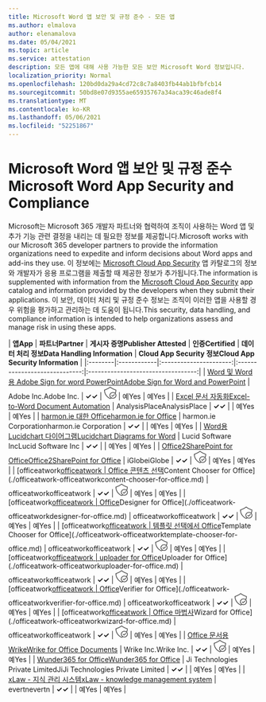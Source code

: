 ```yaml
---
title: Microsoft Word 앱 보안 및 규정 준수 - 모든 앱
ms.author: elmalova
author: elenamalova
ms.date: 05/04/2021
ms.topic: article
ms.service: attestation
description: 모든 앱에 대해 사용 가능한 모든 보안 Microsoft Word 정보입니다.
localization_priority: Normal
ms.openlocfilehash: 120bd0da29a4cd72c8c7a8403fb44ab1bfbfcb14
ms.sourcegitcommit: 50bd8e07d9355ae65935767a34aca39c46ade8f4
ms.translationtype: MT
ms.contentlocale: ko-KR
ms.lasthandoff: 05/06/2021
ms.locfileid: "52251867"
---
```

# <a name="microsoft-word-app-security-and-compliance"></a><span data-ttu-id="27da4-103">Microsoft Word 앱 보안 및 규정 준수</span><span class="sxs-lookup"><span data-stu-id="27da4-103">Microsoft Word App Security and Compliance</span></span>

<span data-ttu-id="27da4-104">Microsoft는 Microsoft 365 개발자 파트너와 협력하여 조직이 사용하는 Word 앱 및 추가 기능 관련 결정을 내리는 데 필요한 정보를 제공합니다.</span><span class="sxs-lookup"><span data-stu-id="27da4-104">Microsoft works with our Microsoft 365 developer partners to provide the information organizations need to expedite and inform decisions about Word apps and add-ins they use.</span></span> <span data-ttu-id="27da4-105">이 정보에는 [Microsoft Cloud App Security](https://www.microsoft.com/en-us/enterprise-mobility-security/cloud-app-security) 앱 카탈로그의 정보와 개발자가 응용 프로그램을 제출할 때 제공한 정보가 추가됩니다.</span><span class="sxs-lookup"><span data-stu-id="27da4-105">The information is supplemented with information from the [Microsoft Cloud App Security](https://www.microsoft.com/en-us/enterprise-mobility-security/cloud-app-security) app catalog and information provided by the developers when they submit their applications.</span></span> <span data-ttu-id="27da4-106">이 보안, 데이터 처리 및 규정 준수 정보는 조직이 이러한 앱을 사용할 경우 위험을 평가하고 관리하는 데 도움이 됩니다.</span><span class="sxs-lookup"><span data-stu-id="27da4-106">This security, data handling, and compliance information is intended to help organizations assess and manage risk in using these apps.</span></span>

| <span data-ttu-id="27da4-107">**앱**</span><span class="sxs-lookup"><span data-stu-id="27da4-107">**App**</span></span> | <span data-ttu-id="27da4-108">**파트너**</span><span class="sxs-lookup"><span data-stu-id="27da4-108">**Partner**</span></span> | <span data-ttu-id="27da4-109">**게시자 증명**</span><span class="sxs-lookup"><span data-stu-id="27da4-109">**Publisher Attested**</span></span> | <span data-ttu-id="27da4-110">**인증**</span><span class="sxs-lookup"><span data-stu-id="27da4-110">**Certified**</span></span> | <span data-ttu-id="27da4-111">**데이터 처리 정보**</span><span class="sxs-lookup"><span data-stu-id="27da4-111">**Data Handling Information**</span></span> | <span data-ttu-id="27da4-112">**Cloud App Security 정보**</span><span class="sxs-lookup"><span data-stu-id="27da4-112">**Cloud App Security Information**</span></span> |
|:--------|:------------|:----------------------:|:-----------------------------:|:----------------------------------:|
| [<span data-ttu-id="27da4-113">Word 및 Word용 Adobe Sign for word PowerPoint</span><span class="sxs-lookup"><span data-stu-id="27da4-113">Adobe Sign for Word and PowerPoint</span></span>](./adobe-inc-sign-for-word-and-powerpoint.md) | <span data-ttu-id="27da4-114">Adobe Inc.</span><span class="sxs-lookup"><span data-stu-id="27da4-114">Adobe Inc.</span></span> | <span data-ttu-id="27da4-115">**✓**</span><span class="sxs-lookup"><span data-stu-id="27da4-115">**✓**</span></span> | <img alt="Certified application badge" src="../media/certified-badge.png" height="25" width="25" /> | <span data-ttu-id="27da4-116">예</span><span class="sxs-lookup"><span data-stu-id="27da4-116">Yes</span></span> | <span data-ttu-id="27da4-117">예</span><span class="sxs-lookup"><span data-stu-id="27da4-117">Yes</span></span> |
| [<span data-ttu-id="27da4-118">Excel 문서 자동화</span><span class="sxs-lookup"><span data-stu-id="27da4-118">Excel-to-Word Document Automation</span></span>](./analysisplace-excel-to-word-document-automation.md) | <span data-ttu-id="27da4-119">AnalysisPlace</span><span class="sxs-lookup"><span data-stu-id="27da4-119">AnalysisPlace</span></span> | <span data-ttu-id="27da4-120">**✓**</span><span class="sxs-lookup"><span data-stu-id="27da4-120">**✓**</span></span> |  | <span data-ttu-id="27da4-121">예</span><span class="sxs-lookup"><span data-stu-id="27da4-121">Yes</span></span> | <span data-ttu-id="27da4-122">예</span><span class="sxs-lookup"><span data-stu-id="27da4-122">Yes</span></span> |
| [<span data-ttu-id="27da4-123">harmon.ie 대한 Office</span><span class="sxs-lookup"><span data-stu-id="27da4-123">harmon.ie for Office</span></span>](./harmonie-corporation-for-office.md) | <span data-ttu-id="27da4-124">harmon.ie Corporation</span><span class="sxs-lookup"><span data-stu-id="27da4-124">harmon.ie Corporation</span></span> | <span data-ttu-id="27da4-125">**✓**</span><span class="sxs-lookup"><span data-stu-id="27da4-125">**✓**</span></span> |  | <span data-ttu-id="27da4-126">예</span><span class="sxs-lookup"><span data-stu-id="27da4-126">Yes</span></span> | <span data-ttu-id="27da4-127">예</span><span class="sxs-lookup"><span data-stu-id="27da4-127">Yes</span></span> |
| [<span data-ttu-id="27da4-128">Word용 Lucidchart 다이어그램</span><span class="sxs-lookup"><span data-stu-id="27da4-128">Lucidchart Diagrams for Word</span></span>](./lucid-software-inc-lucidchart-diagrams-for-word.md) | <span data-ttu-id="27da4-129">Lucid Software Inc</span><span class="sxs-lookup"><span data-stu-id="27da4-129">Lucid Software Inc</span></span> | <span data-ttu-id="27da4-130">**✓**</span><span class="sxs-lookup"><span data-stu-id="27da4-130">**✓**</span></span> |  | <span data-ttu-id="27da4-131">예</span><span class="sxs-lookup"><span data-stu-id="27da4-131">Yes</span></span> | <span data-ttu-id="27da4-132">예</span><span class="sxs-lookup"><span data-stu-id="27da4-132">Yes</span></span> |
| [<span data-ttu-id="27da4-133">Office2SharePoint for Office</span><span class="sxs-lookup"><span data-stu-id="27da4-133">Office2SharePoint for Office</span></span>](./iglobe-office2sharepoint-for-office.md) | <span data-ttu-id="27da4-134">iGlobe</span><span class="sxs-lookup"><span data-stu-id="27da4-134">iGlobe</span></span> | <span data-ttu-id="27da4-135">**✓**</span><span class="sxs-lookup"><span data-stu-id="27da4-135">**✓**</span></span> | <img alt="Certified application badge" src="../media/certified-badge.png" height="25" width="25" /> | <span data-ttu-id="27da4-136">예</span><span class="sxs-lookup"><span data-stu-id="27da4-136">Yes</span></span> | <span data-ttu-id="27da4-137">예</span><span class="sxs-lookup"><span data-stu-id="27da4-137">Yes</span></span> |
| <span data-ttu-id="27da4-138">[officeatwork</span><span class="sxs-lookup"><span data-stu-id="27da4-138">[officeatwork</span></span> | <span data-ttu-id="27da4-139">Office 콘텐츠 선택](./officeatwork-officeatworkcontent-chooser-for-office.md)</span><span class="sxs-lookup"><span data-stu-id="27da4-139">Content Chooser for Office](./officeatwork-officeatworkcontent-chooser-for-office.md)</span></span> | <span data-ttu-id="27da4-140">officeatwork</span><span class="sxs-lookup"><span data-stu-id="27da4-140">officeatwork</span></span> | <span data-ttu-id="27da4-141">**✓**</span><span class="sxs-lookup"><span data-stu-id="27da4-141">**✓**</span></span> | <img alt="Certified application badge" src="../media/certified-badge.png" height="25" width="25" /> | <span data-ttu-id="27da4-142">예</span><span class="sxs-lookup"><span data-stu-id="27da4-142">Yes</span></span> | <span data-ttu-id="27da4-143">예</span><span class="sxs-lookup"><span data-stu-id="27da4-143">Yes</span></span> |
| <span data-ttu-id="27da4-144">[officeatwork</span><span class="sxs-lookup"><span data-stu-id="27da4-144">[officeatwork</span></span> | <span data-ttu-id="27da4-145">Office](./officeatwork-officeatworkdesigner-for-office.md)</span><span class="sxs-lookup"><span data-stu-id="27da4-145">Designer for Office](./officeatwork-officeatworkdesigner-for-office.md)</span></span> | <span data-ttu-id="27da4-146">officeatwork</span><span class="sxs-lookup"><span data-stu-id="27da4-146">officeatwork</span></span> | <span data-ttu-id="27da4-147">**✓**</span><span class="sxs-lookup"><span data-stu-id="27da4-147">**✓**</span></span> | <img alt="Certified application badge" src="../media/certified-badge.png" height="25" width="25" /> | <span data-ttu-id="27da4-148">예</span><span class="sxs-lookup"><span data-stu-id="27da4-148">Yes</span></span> | <span data-ttu-id="27da4-149">예</span><span class="sxs-lookup"><span data-stu-id="27da4-149">Yes</span></span> |
| <span data-ttu-id="27da4-150">[officeatwork</span><span class="sxs-lookup"><span data-stu-id="27da4-150">[officeatwork</span></span> | <span data-ttu-id="27da4-151">템플릿 선택에서 Office](./officeatwork-officeatworktemplate-chooser-for-office.md)</span><span class="sxs-lookup"><span data-stu-id="27da4-151">Template Chooser for Office](./officeatwork-officeatworktemplate-chooser-for-office.md)</span></span> | <span data-ttu-id="27da4-152">officeatwork</span><span class="sxs-lookup"><span data-stu-id="27da4-152">officeatwork</span></span> | <span data-ttu-id="27da4-153">**✓**</span><span class="sxs-lookup"><span data-stu-id="27da4-153">**✓**</span></span> | <img alt="Certified application badge" src="../media/certified-badge.png" height="25" width="25" /> | <span data-ttu-id="27da4-154">예</span><span class="sxs-lookup"><span data-stu-id="27da4-154">Yes</span></span> | <span data-ttu-id="27da4-155">예</span><span class="sxs-lookup"><span data-stu-id="27da4-155">Yes</span></span> |
| <span data-ttu-id="27da4-156">[officeatwork</span><span class="sxs-lookup"><span data-stu-id="27da4-156">[officeatwork</span></span> | <span data-ttu-id="27da4-157">uploader for Office](./officeatwork-officeatworkuploader-for-office.md)</span><span class="sxs-lookup"><span data-stu-id="27da4-157">Uploader for Office](./officeatwork-officeatworkuploader-for-office.md)</span></span> | <span data-ttu-id="27da4-158">officeatwork</span><span class="sxs-lookup"><span data-stu-id="27da4-158">officeatwork</span></span> | <span data-ttu-id="27da4-159">**✓**</span><span class="sxs-lookup"><span data-stu-id="27da4-159">**✓**</span></span> | <img alt="Certified application badge" src="../media/certified-badge.png" height="25" width="25" /> | <span data-ttu-id="27da4-160">예</span><span class="sxs-lookup"><span data-stu-id="27da4-160">Yes</span></span> | <span data-ttu-id="27da4-161">예</span><span class="sxs-lookup"><span data-stu-id="27da4-161">Yes</span></span> |
| <span data-ttu-id="27da4-162">[officeatwork</span><span class="sxs-lookup"><span data-stu-id="27da4-162">[officeatwork</span></span> | <span data-ttu-id="27da4-163">Office](./officeatwork-officeatworkverifier-for-office.md)</span><span class="sxs-lookup"><span data-stu-id="27da4-163">Verifier for Office](./officeatwork-officeatworkverifier-for-office.md)</span></span> | <span data-ttu-id="27da4-164">officeatwork</span><span class="sxs-lookup"><span data-stu-id="27da4-164">officeatwork</span></span> | <span data-ttu-id="27da4-165">**✓**</span><span class="sxs-lookup"><span data-stu-id="27da4-165">**✓**</span></span> | <img alt="Certified application badge" src="../media/certified-badge.png" height="25" width="25" /> | <span data-ttu-id="27da4-166">예</span><span class="sxs-lookup"><span data-stu-id="27da4-166">Yes</span></span> | <span data-ttu-id="27da4-167">예</span><span class="sxs-lookup"><span data-stu-id="27da4-167">Yes</span></span> |
| <span data-ttu-id="27da4-168">[officeatwork</span><span class="sxs-lookup"><span data-stu-id="27da4-168">[officeatwork</span></span> | <span data-ttu-id="27da4-169">Office 마법사](./officeatwork-officeatworkwizard-for-office.md)</span><span class="sxs-lookup"><span data-stu-id="27da4-169">Wizard for Office](./officeatwork-officeatworkwizard-for-office.md)</span></span> | <span data-ttu-id="27da4-170">officeatwork</span><span class="sxs-lookup"><span data-stu-id="27da4-170">officeatwork</span></span> | <span data-ttu-id="27da4-171">**✓**</span><span class="sxs-lookup"><span data-stu-id="27da4-171">**✓**</span></span> | <img alt="Certified application badge" src="../media/certified-badge.png" height="25" width="25" /> | <span data-ttu-id="27da4-172">예</span><span class="sxs-lookup"><span data-stu-id="27da4-172">Yes</span></span> | <span data-ttu-id="27da4-173">예</span><span class="sxs-lookup"><span data-stu-id="27da4-173">Yes</span></span> |
| [<span data-ttu-id="27da4-174">Office 문서용 Wrike</span><span class="sxs-lookup"><span data-stu-id="27da4-174">Wrike for Office Documents</span></span>](./wrike-inc-for-office-documents.md) | <span data-ttu-id="27da4-175">Wrike Inc.</span><span class="sxs-lookup"><span data-stu-id="27da4-175">Wrike Inc.</span></span> | <span data-ttu-id="27da4-176">**✓**</span><span class="sxs-lookup"><span data-stu-id="27da4-176">**✓**</span></span> | <img alt="Certified application badge" src="../media/certified-badge.png" height="25" width="25" /> | <span data-ttu-id="27da4-177">예</span><span class="sxs-lookup"><span data-stu-id="27da4-177">Yes</span></span> | <span data-ttu-id="27da4-178">예</span><span class="sxs-lookup"><span data-stu-id="27da4-178">Yes</span></span> |
| [<span data-ttu-id="27da4-179">Wunder365 for Office</span><span class="sxs-lookup"><span data-stu-id="27da4-179">Wunder365 for Office</span></span>](./jiji-technologies-private-limited-wunder365-for-office.md) | <span data-ttu-id="27da4-180">Ji Technologies Private Limited</span><span class="sxs-lookup"><span data-stu-id="27da4-180">JiJi Technologies Private Limited</span></span> | <span data-ttu-id="27da4-181">**✓**</span><span class="sxs-lookup"><span data-stu-id="27da4-181">**✓**</span></span> |  | <span data-ttu-id="27da4-182">예</span><span class="sxs-lookup"><span data-stu-id="27da4-182">Yes</span></span> | <span data-ttu-id="27da4-183">예</span><span class="sxs-lookup"><span data-stu-id="27da4-183">Yes</span></span> |
| [<span data-ttu-id="27da4-184">xLaw - 지식 관리 시스템</span><span class="sxs-lookup"><span data-stu-id="27da4-184">xLaw - knowledge management system</span></span>](./evertn-xlaw-knowledge-management-system.md) | <span data-ttu-id="27da4-185">evertn</span><span class="sxs-lookup"><span data-stu-id="27da4-185">evertn</span></span> | <span data-ttu-id="27da4-186">**✓**</span><span class="sxs-lookup"><span data-stu-id="27da4-186">**✓**</span></span> |  | <span data-ttu-id="27da4-187">예</span><span class="sxs-lookup"><span data-stu-id="27da4-187">Yes</span></span> | <span data-ttu-id="27da4-188">예</span><span class="sxs-lookup"><span data-stu-id="27da4-188">Yes</span></span> |
